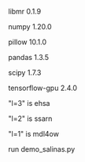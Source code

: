 libmr           0.1.9

numpy           1.20.0

pillow          10.1.0

pandas          1.3.5

scipy           1.7.3

tensorflow-gpu  2.4.0


"l=3" is ehsa

"l=2" is ssarn

"l=1" is mdl4ow

run demo_salinas.py
